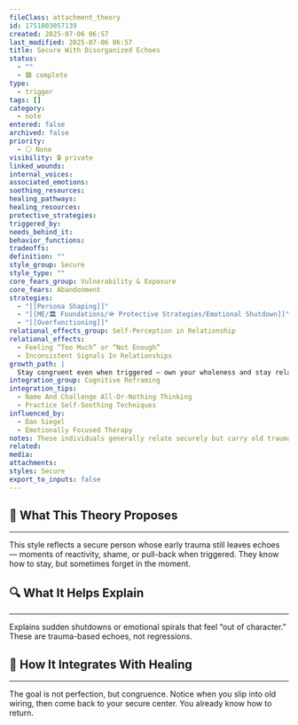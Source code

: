 ```yaml
---
fileClass: attachment_theory
id: 1751803057139
created: 2025-07-06 06:57
last_modified: 2025-07-06 06:57
title: Secure With Disorganized Echoes
status:
  - ""
  - 🟩 complete
type:
  - trigger
tags: []
category:
  - note
entered: false
archived: false
priority:
  - ⚪ None
visibility: 🔒 private
linked_wounds: 
internal_voices: 
associated_emotions: 
soothing_resources: 
healing_pathways: 
healing_resources: 
protective_strategies: 
triggered_by: 
needs_behind_it: 
behavior_functions: 
tradeoffs: 
definition: ""
style_group: Secure
style_type: ""
core_fears_group: Vulnerability & Exposure
core_fears: Abandonment
strategies:
  - "[[Persona Shaping]]"
  - "[[ME/🏛️ Foundations/🪖 Protective Strategies/Emotional Shutdown]]"
  - "[[Overfunctioning]]"
relational_effects_group: Self-Perception in Relationship
relational_effects:
  - Feeling “Too Much” or “Not Enough”
  - Inconsistent Signals In Relationships
growth_path: |
  Stay congruent even when triggered — own your wholeness and stay relationally anchored.
integration_group: Cognitive Reframing
integration_tips:
  - Name And Challenge All-Or-Nothing Thinking
  - Practice Self-Soothing Techniques
influenced_by:
  - Dan Siegel
  - Emotionally Focused Therapy
notes: These individuals generally relate securely but carry old trauma blueprints that may activate under emotional threat. Healing continues in moments of reactivity.
related: 
media: 
attachments: 
styles: Secure
export_to_inputs: false
---
```


## 🧠 What This Theory Proposes
---
This style reflects a secure person whose early trauma still leaves echoes — moments of reactivity, shame, or pull-back when triggered. They know how to stay, but sometimes forget in the moment.

## 🔍 What It Helps Explain
---
Explains sudden shutdowns or emotional spirals that feel “out of character.” These are trauma-based echoes, not regressions.

## 🧩 How It Integrates With Healing
---
The goal is not perfection, but congruence. Notice when you slip into old wiring, then come back to your secure center. You already know how to return.
